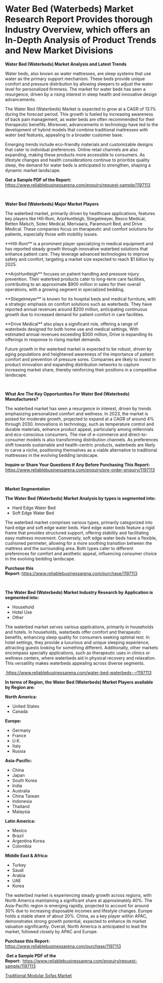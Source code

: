 <p><h1>Water Bed (Waterbeds) Market Research Report Provides thorough Industry Overview, which offers an In-Depth Analysis of Product Trends and New Market Divisions</h1></p><p><strong>Water Bed (Waterbeds) Market Analysis and Latest Trends</strong></p>
<p><p>Water beds, also known as water mattresses, are sleep systems that use water as the primary support mechanism. These beds provide unique comfort and pressure distribution by allowing sleepers to adjust the water level for personalized firmness. The market for water beds has seen a resurgence, driven by a rising interest in sleep health and innovative design advancements.</p><p>The Water Bed (Waterbeds) Market is expected to grow at a CAGR of 13.1% during the forecast period. This growth is fueled by increasing awareness of back pain management, as water beds are often recommended for their therapeutic benefits. Moreover, advancements in technology have led to the development of hybrid models that combine traditional mattresses with water bed features, appealing to a broader customer base.</p><p>Emerging trends include eco-friendly materials and customizable designs that cater to individual preferences. Online retail channels are also expanding, making these products more accessible to consumers. As lifestyle changes and health considerations continue to prioritize quality sleep, the demand for water beds is anticipated to strengthen, shaping a dynamic market landscape.</p></p>
<p><strong>Get a Sample PDF of the Report:&nbsp;</strong> <a href="https://www.reliablebusinessarena.com/enquiry/request-sample/1197113?utm_campaign=2390&utm_medium=2&utm_source=Github&utm_content=ia&utm_term=09022025&utm_id=water-bed-waterbeds">https://www.reliablebusinessarena.com/enquiry/request-sample/1197113</a></p>
<p>&nbsp;</p>
<p><strong>Water Bed (Waterbeds) Major Market Players</strong></p>
<p><p>The waterbed market, primarily driven by healthcare applications, features key players like Hill-Rom, ArjoHuntleigh, Stiegelmeyer, Besco Medical, Betten Malsch, Sotec Medical, Merivaara, Paramount Bed, and Drive Medical. These companies focus on therapeutic and comfort solutions for patients, especially those with mobility issues.</p><p>**Hill-Rom** is a prominent player specializing in medical equipment and has reported steady growth through innovative waterbed solutions that enhance patient care. They leverage advanced technologies to improve safety and comfort, targeting a market size expected to reach $1 billion by 2025.</p><p>**ArjoHuntleigh** focuses on patient handling and pressure injury prevention. Their waterbed products cater to long-term care facilities, contributing to an approximate $900 million in sales for their overall operations, with a growing segment in specialized bedding.</p><p>**Stiegelmeyer** is known for its hospital beds and medical furniture, with a strategic emphasis on comfort solutions such as waterbeds. They have reported annual revenues around $200 million, anticipating continuous growth due to increased demand for patient comfort in care facilities.</p><p>**Drive Medical** also plays a significant role, offering a range of waterbeds designed for both home use and medical settings. With estimated annual revenues exceeding $300 million, Drive is expanding its offerings in response to rising market demands.</p><p>Future growth in the waterbed market is expected to be robust, driven by aging populations and heightened awareness of the importance of patient comfort and prevention of pressure sores. Companies are likely to invest in product innovation and expanding distribution networks to capture increasing market share, thereby reinforcing their positions in a competitive landscape.</p></p>
<p>&nbsp;</p>
<p><strong>What Are The Key Opportunities For Water Bed (Waterbeds) Manufacturers?</strong></p>
<p><p>The waterbed market has seen a resurgence in interest, driven by trends emphasizing personalized comfort and wellness. In 2023, the market is poised for moderate growth, projected to expand at a CAGR of around 4% through 2030. Innovations in technology, such as temperature control and durable materials, enhance product appeal, particularly among millennials and eco-conscious consumers. The rise of e-commerce and direct-to-consumer models is also transforming distribution channels. As preferences shift towards sustainable and health-centric products, waterbeds are likely to carve a niche, positioning themselves as a viable alternative to traditional mattresses in the evolving bedding landscape.</p></p>
<p><strong>Inquire or Share Your Questions If Any Before Purchasing This Report:</strong> <a href="https://www.reliablebusinessarena.com/enquiry/pre-order-enquiry/1197113?utm_campaign=2390&utm_medium=2&utm_source=Github&utm_content=ia&utm_term=09022025&utm_id=water-bed-waterbeds">https://www.reliablebusinessarena.com/enquiry/pre-order-enquiry/1197113</a></p>
<p>&nbsp;</p>
<p><strong>Market Segmentation</strong></p>
<p><strong>The Water Bed (Waterbeds) Market Analysis by types is segmented into:</strong></p>
<p><ul><li>Hard Edge Water Bed</li><li>Soft Edge Water Bed</li></ul></p>
<p><p>The waterbed market comprises various types, primarily categorized into hard edge and soft edge water beds. Hard edge water beds feature a rigid frame that provides structured support, offering stability and facilitating easy mattress movement. Conversely, soft edge water beds have a flexible, cushioned perimeter, allowing for a more soothing transition between the mattress and the surrounding area. Both types cater to different preferences for comfort and aesthetic appeal, influencing consumer choice in the evolving bedding landscape.</p></p>
<p><strong>Purchase this Report:&nbsp;</strong><a href="https://www.reliablebusinessarena.com/purchase/1197113?utm_campaign=2390&utm_medium=2&utm_source=Github&utm_content=ia&utm_term=09022025&utm_id=water-bed-waterbeds">https://www.reliablebusinessarena.com/purchase/1197113</a></p>
<p>&nbsp;</p>
<p><strong>The Water Bed (Waterbeds) Market Industry Research by Application is segmented into:</strong></p>
<p><ul><li>Household</li><li>Hotel Use</li><li>Other</li></ul></p>
<p><p>The waterbed market serves various applications, primarily in households and hotels. In households, waterbeds offer comfort and therapeutic benefits, enhancing sleep quality for consumers seeking optimal rest. In hotel settings, they provide a luxurious and unique sleeping experience, attracting guests looking for something different. Additionally, other markets encompass specialty applications, such as therapeutic uses in clinics or wellness centers, where waterbeds aid in physical recovery and relaxation. This versatility makes waterbeds appealing across diverse segments.</p></p>
<p><a href="https://www.reliablebusinessarena.com/water-bed-waterbeds--r1197113?utm_campaign=2390&utm_medium=2&utm_source=Github&utm_content=ia&utm_term=09022025&utm_id=water-bed-waterbeds">&nbsp;https://www.reliablebusinessarena.com/water-bed-waterbeds--r1197113</a></p>
<p><strong>In terms of Region, the Water Bed (Waterbeds) Market Players available by Region are:</strong></p>
<p>
    <p> <strong> North America: </strong>
        <ul>
            <li>United States</li>
            <li>Canada</li>
        </ul>
        </p> 
    <p> <strong> Europe: </strong>
        <ul>
            <li>Germany</li>
            <li>France</li>
            <li>U.K.</li>
            <li>Italy</li>
            <li>Russia</li>
        </ul>
        </p> 
    <p> <strong> Asia-Pacific: </strong>
        <ul>
            <li>China</li>
            <li>Japan</li>
            <li>South Korea</li>
            <li>India</li>
            <li>Australia</li>
            <li>China Taiwan</li>
            <li>Indonesia</li>
            <li>Thailand</li>
            <li>Malaysia</li>
        </ul>
        </p> 
    <p> <strong> Latin America: </strong>
        <ul>
            <li>Mexico</li>
            <li>Brazil</li>
            <li>Argentina Korea</li>
            <li>Colombia</li>
        </ul>
        </p> 
    <p> <strong> Middle East & Africa: </strong>
        <ul>
            <li>Turkey</li>
            <li>Saudi</li>
            <li>Arabia</li>
            <li>UAE</li>
            <li>Korea</li>
        </ul>
    </p>
    </p>
<p><p>The waterbed market is experiencing steady growth across regions, with North America maintaining a significant share at approximately 40%. The Asia-Pacific region is emerging rapidly, projected to account for around 30% due to increasing disposable incomes and lifestyle changes. Europe holds a stable share of about 20%. China, as a key player within APAC, demonstrates strong growth potential, expected to enhance its market valuation significantly. Overall, North America is anticipated to lead the market, followed closely by APAC and Europe.</p></p>
<p><strong>Purchase this Report: </strong><a href="https://www.reliablebusinessarena.com/purchase/1197113?utm_campaign=2390&utm_medium=2&utm_source=Github&utm_content=ia&utm_term=09022025&utm_id=water-bed-waterbeds">https://www.reliablebusinessarena.com/purchase/1197113</a></p>
<p>&nbsp;<strong>Get a Sample PDF of the Report:&nbsp;&nbsp;</strong><a href="https://www.reliablebusinessarena.com/enquiry/request-sample/1197113?utm_campaign=2390&utm_medium=2&utm_source=Github&utm_content=ia&utm_term=09022025&utm_id=water-bed-waterbeds">https://www.reliablebusinessarena.com/enquiry/request-sample/1197113</a></p>
<p><strong></strong></p>
<p><p><a href="https://github.com/nabadeneme/Market-Research-Report-List-1/blob/main/traditional-modular-sofas-market.md?utm_campaign=2390&utm_medium=2&utm_source=Github&utm_content=ia&utm_term=09022025&utm_id=water-bed-waterbeds">Traditional Modular Sofas Market</a></p></p>